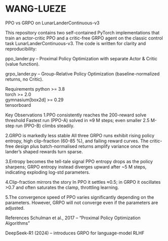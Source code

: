 # WANG-LUEZE
PPO vs GRPO on LunarLanderContinuous-v3

This repository contains two self-contained PyTorch implementations that train an actor-critic PPO and a critic-free GRPO agent on the classic control task LunarLanderContinuous-v3. The code is written for clarity and reproducibility:

ppo_lander.py – Proximal Policy Optimization with separate Actor & Critic (value function).

grpo_lander.py – Group-Relative Policy Optimization (baseline-normalized returns, no Critic).


Requirements
python >= 3.8  
torch >= 2.0  
gymnasium[box2d] >= 0.29  
tensorboard  


Key Observations
1.PPO consistently reaches the 200-reward solve threshold
Fastest run (PPO-A) solved in ≈9 M steps; even smaller 2.5 M-step run (PPO-B) climbs steadily.

2.GRPO is markedly less stable
All three GRPO runs exhibit rising policy entropy, high clip-fraction (60-85 %), and failing reward curves.
The critic-free design plus batch-normalised returns amplify variance once the lander’s shaped rewards turn sparse.

3.Entropy becomes the tell-tale signal
PPO entropy drops as the policy sharpens; GRPO entropy instead diverges upward after ~5 M steps, indicating exploding log-std parameters.

4.Clip-fraction mirrors the story
In PPO it settles ≈0.5; in GRPO it oscillates >0.7 and often saturates the clamp, throttling learning.

5.The convergence speed of PPO varies significantly depending on the parameters. However, GRPO will not converge even if the parameters are adjusted.

References
Schulman et al., 2017 – “Proximal Policy Optimization Algorithms”

DeepSeek-R1 (2024) – introduces GRPO for language-model RLHF
